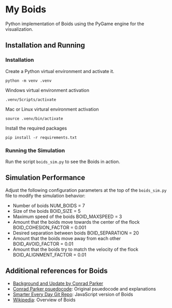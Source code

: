 # My Boids

Python implementation of Boids using the PyGame engine for the visualization.

## Installation and Running


### Installation
Create a Python virtual environment and activate it.
```
python -m venv .venv
```

Windows virtual environment activation
```
.venv/Scripts/activate
```

Mac or Linux virtural environment activation
```
source .venv/bin/activate
```

Install the required packages
```
pip install -r requirements.txt
```

### Running the Simulation

Run the script `boids_sim.py` to see the Boids in action.


## Simulation Performance
Adjust the following configuration parameters at the top of the `boids_sim.py` file to modify the simulation behavior:

- Number of boids
  NUM_BOIDS = 7
- Size of the boids
BOID_SIZE = 5
- Maximum speed of the boids
BOID_MAXSPEED = 3
- Amount that the boids move towards the center of the flock
BOID_COHESION_FACTOR = 0.001
- Desired separation between boids
BOID_SEPARATION = 20
- Amount that the boids move away from each other
BOID_AVOID_FACTOR = 0.01
- Amount that the boids try to match the velocity of the flock
BOID_ALIGNMENT_FACTOR = 0.01

## Additional references for Boids
- [Background and Update by Conrad Parker](http://www.red3d.com/cwr/boids/)
- [Conrad Parker psuedocode](http://www.kfish.org/boids/pseudocode.html): Original psuedocode and explanations
- [Smarter Every Day Git Repo](https://github.com/beneater/boids): JavaScript version of Boids
- [Wikipedia](https://en.wikipedia.org/wiki/Boids): Overview of Boids